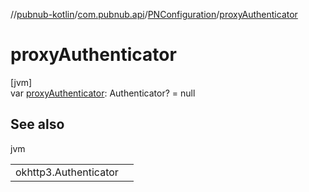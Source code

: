 //[pubnub-kotlin](../../../index.md)/[com.pubnub.api](../index.md)/[PNConfiguration](index.md)/[proxyAuthenticator](proxy-authenticator.md)

# proxyAuthenticator

[jvm]\
var [proxyAuthenticator](proxy-authenticator.md): Authenticator? = null

## See also

jvm

| | |
|---|---|
| okhttp3.Authenticator |  |
